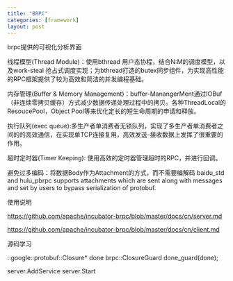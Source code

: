```yaml
---
title: "BRPC"
categories: [framework]
layout: post
---
```




brpc提供的可视化分析界面

线程模型(Thread Module)：使用bthread 用户态协程，结合N:M的调度模型，以及work-steal 抢占式调度实现；为bthread打造的butex同步组件，为实现高性能的RPC框架提供了较为高效和简洁的并发编程基础。

内存管理(Buffer & Memory Management)：buffer-ManangerMent通过IOBuf（非连续零拷贝缓存）方式减少数据传递处理过程中的拷贝。各种ThreadLocal的ResoucePool，Object Pool等来优化定长的短生命周期的申请和释放。

执行队列(exec queue):多生产者单消费者无锁队列，实现了多生产者单消费者之间的的高效通信，在实现单TCP连接复用，高效发送-接收数据上发挥了很重要的作用。

超时定时器(Timer Keeping): 使用高效的定时器管理超时的RPC，并进行回调。

避免过多编码：将数据Body作为Attachment的方式，而不需要编解码
baidu_std and hulu_pbrpc supports attachments which are sent along with messages and set by users to bypass serialization of protobuf.



使用说明

https://github.com/apache/incubator-brpc/blob/master/docs/cn/server.md


https://github.com/apache/incubator-brpc/blob/master/docs/cn/client.md




源码学习

::google::protobuf::Closure* done
brpc::ClosureGuard done_guard(done);


server.AddService
server.Start